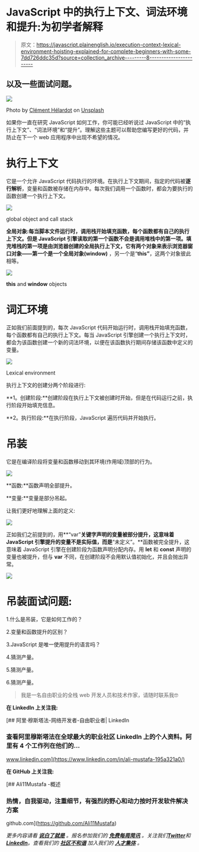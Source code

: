 # JavaScript 中的执行上下文、词法环境和提升:为初学者解释

> 原文：<https://javascript.plainenglish.io/execution-context-lexical-environment-hoisting-explained-for-complete-beginners-with-some-7dd726ddc35d?source=collection_archive---------8----------------------->

## 以及一些面试问题。

![](img/76a1eea07fd167eea98225275e520903.png)

Photo by [Clément Hélardot](https://unsplash.com/@clemhlrdt?utm_source=medium&utm_medium=referral) on [Unsplash](https://unsplash.com?utm_source=medium&utm_medium=referral)

如果你一直在研究 JavaScript 如何工作，你可能已经听说过 JavaScript 中的“执行上下文”、“词法环境”和“提升”。理解这些主题可以帮助您编写更好的代码，并防止在下一个 web 应用程序中出现不希望的情况。

# **执行上下文**

它是一个允许 JavaScript 代码执行的环境。在执行上下文期间，指定的代码被**逐行解析**，变量和函数被存储在内存中。每次我们调用一个函数时，都会为要执行的函数创建一个执行上下文。

![](img/dd3a94c4baf1282e47a8d63ee52dbf41.png)

global object and call stack

**全局对象:**每当脚本文件运行时，调用栈开始填充函数，每个函数都有自己的执行上下文。但是 JavaScript 引擎读取的第一个函数不会是调用堆栈中的第一项。填充堆栈的第一项是由浏览器创建的全局执行上下文，它有两个对象来表示浏览器窗口对象——第一个是一个**全局对象(window)** ，另一个是“**this”**，这两个对象彼此相等。

![](img/0e4f6319c12deecdfa66a9904a7071f6.png)

**this** and **window** objects

# **词汇环境**

正如我们前面提到的，每次 JavaScript 代码开始运行时，调用栈开始填充函数，每个函数都有自己的执行上下文。每当 JavaScript 引擎创建一个执行上下文时，都会为该函数创建一个新的词法环境，以便在该函数执行期间存储该函数中定义的变量。

![](img/d4e4c1ef8e38b4249849b50864da45b1.png)

Lexical environment

执行上下文的创建分两个阶段进行:

**1。创建阶段:**创建阶段在执行上下文被创建时开始，但是在代码运行之前，执行阶段开始填充信息。

**2。执行阶段:**在执行阶段，JavaScript 遍历代码并开始执行。

# **吊装**

它是在编译阶段将变量和函数移动到其环境(作用域)顶部的行为。

![](img/f44bc25fceec8efee43934112d180302.png)

**函数:**函数声明全部提升。

**变量:**变量是部分吊起。

让我们更好地理解上面的定义:

![](img/8400388c515b9593694914a790cc4c2c.png)

正如我们之前提到的，用**“var”**关键字声明的变量被部分提升，这意味着 JavaScript 引擎提升的变量不是实际值，而是**“未定义”。**函数被完全提升，这意味着 JavaScript 引擎在创建阶段为函数声明分配内存。用 **let** 和 **const** 声明的变量也被提升，但与 **var** 不同，在创建阶段不会用默认值初始化，并且会抛出异常。

![](img/888aae2f583253ff35dd32841375d038.png)

# **吊装面试问题:**

1.什么是吊装，它是如何工作的？

2.变量和函数提升的区别？

3.JavaScript 是唯一使用提升的语言吗？

4.猜测产量。

5.猜测产量。

6.猜测产量。

> 我是一名自由职业的全栈 web 开发人员和技术作家，请随时联系我🤓

**在 LinkedIn 上关注我:**

[](https://www.linkedin.com/in/ali-mustafa-195a321a0/) [## 阿里·穆斯塔法-网络开发者-自由职业者| LinkedIn

### 查看阿里穆斯塔法在全球最大的职业社区 LinkedIn 上的个人资料。阿里有 4 个工作列在他们的…

www.linkedin.com](https://www.linkedin.com/in/ali-mustafa-195a321a0/) 

**在 GitHub 上关注我:**

[](https://github.com/Ali11Mustafa) [## Ali11Mustafa -概述

### 热情，自我驱动，注重细节，有强烈的野心和动力按时开发软件解决方案

github.com](https://github.com/Ali11Mustafa) 

*更多内容请看* [***说白了就是***](https://plainenglish.io/) *。报名参加我们的* [***免费每周简讯***](http://newsletter.plainenglish.io/) *。关注我们*[***Twitter***](https://twitter.com/inPlainEngHQ)*和*[***LinkedIn***](https://www.linkedin.com/company/inplainenglish/)*。查看我们的* [***社区不和谐***](https://discord.gg/GtDtUAvyhW) *加入我们的* [***人才集体***](https://inplainenglish.pallet.com/talent/welcome) *。*